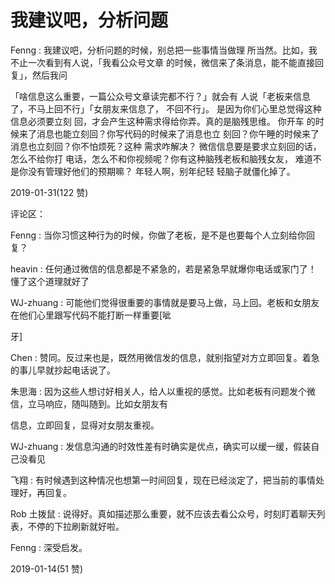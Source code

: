 # 我建议吧，分析问题

Fenng : 我建议吧，分析问题的时候，别总把一些事情当做理 所当然。比如，我不止一次看到有人说，「我看公众号文章 的时候，微信来了条消息，能不能直接回复」，然后我问

「啥信息这么重要，一篇公众号文章读完都不行？」就会有 人说「老板来信息了，不马上回不行」「女朋友来信息了， 不回不行」。 是因为你们心里总觉得这种信息必须要立刻 回，才会产生这种需求得给你弄。真的是脑残思维。 你开车 的时候来了消息也能立刻回？你写代码的时候来了消息也立 刻回？你午睡的时候来了消息也立刻回？你不怕烦死？这种 需求咋解决？ 微信信息要是要求立刻回的话，怎么不给你打 电话，怎么不和你视频呢？你有这种脑残老板和脑残女友， 难道不是你没有管理好他们的预期嘛？ 年轻人啊，别年纪轻 轻脑子就僵化掉了。

2019-01-31(122 赞)

评论区：

Fenng : 当你习惯这种行为的时候，你做了老板，是不是也要每个人立刻给你回复？

heavin : 任何通过微信的信息都是不紧急的，若是紧急早就爆你电话或家门了！ 懂了这个道理就好了

WJ-zhuang : 可能他们觉得很重要的事情就是要马上做，马上回。老板和女朋友在他们心里跟写代码不能打断一样重要[呲

牙]

Chen : 赞同。反过来也是，既然用微信发的信息，就别指望对方立即回复。着急的事儿早就抄起电话说了。

朱思海 : 因为这些人想讨好相关人，给人以重视的感觉。比如老板有问题发个微信，立马响应，随叫随到。比如女朋友有

信息，立即回复，显得对女朋友重视。

WJ-zhuang : 发信息沟通的时效性差有时确实是优点，确实可以缓一缓，假装自己没看见

飞翔 : 有时候遇到这种情况也想第一时间回复，现在已经淡定了，把当前的事情处理好，再回复。

Rob 土拨鼠 : 说得好。真如描述那么重要，就不应该去看公众号，时刻盯着聊天列表，不停的下拉刷新就好啦。

Fenng : 深受启发。

2019-01-14(51 赞)